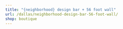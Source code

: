 ```yaml
---
title: "{neighborhood} design bar + 56 foot wall"
url: /dallas/neighborhood-design-bar-56-foot-wall/
shop: boutique
---
```

